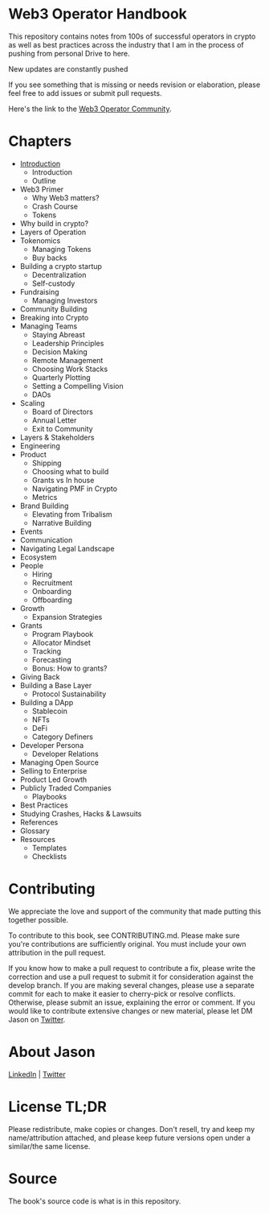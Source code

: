 # Web3 Operator Handbook
This repository contains notes from 100s of successful operators in crypto as well as best practices across the industry that I am in the process of pushing from personal Drive to here.

New updates are constantly pushed

If you see something that is missing or needs revision or elaboration, please feel free to add issues or submit pull requests.

Here's the link to the [Web3 Operator Community](https://t.me/web3operator).

# Chapters
+ [Introduction](https://github.com/reachjason/Web3-Operator-Handbook/blob/main/Web3OperatorHandbook.md)
  + Introduction
  + Outline
+ Web3 Primer
  + Why Web3 matters?
  + Crash Course
  + Tokens
+ Why build in crypto?
+ Layers of Operation
+ Tokenomics
  + Managing Tokens
  + Buy backs
+ Building a crypto startup
  + Decentralization
  + Self-custody
+ Fundraising
  + Managing Investors
+ Community Building
+ Breaking into Crypto
+ Managing Teams
  + Staying Abreast
  + Leadership Principles
  + Decision Making
  + Remote Management
  + Choosing Work Stacks
  + Quarterly Plotting
  + Setting a Compelling Vision
  + DAOs
+ Scaling
  + Board of Directors
  + Annual Letter
  + Exit to Community
+ Layers & Stakeholders
+ Engineering
+ Product
  + Shipping
  + Choosing what to build
  + Grants vs In house
  + Navigating PMF in Crypto
  + Metrics
+ Brand Building
  + Elevating from Tribalism
  + Narrative Building
+ Events
+ Communication
+ Navigating Legal Landscape
+ Ecosystem
+ People
  + Hiring
  + Recruitment
  + Onboarding
  + Offboarding
+ Growth
  + Expansion Strategies
+ Grants
  + Program Playbook
  + Allocator Mindset
  + Tracking
  + Forecasting
  + Bonus: How to grants?
+ Giving Back
+ Building a Base Layer
  + Protocol Sustainability
+ Building a DApp
  + Stablecoin
  + NFTs
  + DeFi
  + Category Definers
+ Developer Persona
  + Developer Relations
+ Managing Open Source
+ Selling to Enterprise  
+ Product Led Growth
+ Publicly Traded Companies
  + Playbooks
+ Best Practices
+ Studying Crashes, Hacks & Lawsuits
+ References
+ Glossary
+ Resources
  + Templates
  + Checklists

# Contributing
We appreciate the love and support of the community that made putting this together possible.

To contribute to this book, see CONTRIBUTING.md. Please make sure you're contributions are sufficiently original. You must include your own attribution in the pull request.

If you know how to make a pull request to contribute a fix, please write the correction and use a pull request to submit it for consideration against the develop branch. If you are making several changes, please use a separate commit for each to make it easier to cherry-pick or resolve conflicts. Otherwise, please submit an issue, explaining the error or comment. If you would like to contribute extensive changes or new material, please let DM Jason on [Twitter](https://twitter.com/JasonRogues).

# About Jason
[LinkedIn](https://linkedin.com/in/jasonrrodrigues) | [Twitter](https://twitter.com/JasonRogues)

# License TL;DR
Please redistribute, make copies or changes. Don't resell, try and keep my name/attribution attached, and please keep future versions open under a similar/the same license.

# Source
The book's source code is what is in this repository.

